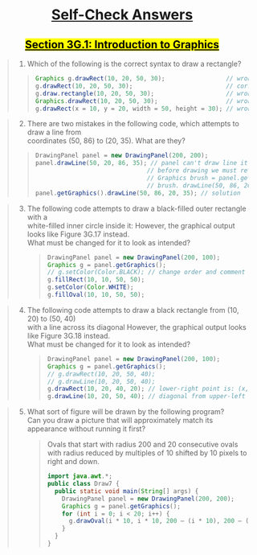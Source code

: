 <h1 align="center"><u>Self-Check Answers</u></h1>
<h2 align="center"><mark><u>Section 3G.1: Introduction to Graphics</u></mark></h2>

> 1. Which of the following is the correct syntax to draw a rectangle?
>
> > ```java
> > Graphics g.drawRect(10, 20, 50, 30);                 // wrong, `drawRect` return `void`
> > g.drawRect(10, 20, 50, 30);                          // correct, assuming `g` is of type `Graphics`
> > g.draw.rectangle(10, 20, 50, 30);                    // wrong, `g.draw()` return `void` thus void.rectangle is CE
> > Graphics.drawRect(10, 20, 50, 30);                   // wrong, `drawRect` is not class method (i.e. static method)
> > g.drawRect(x = 10, y = 20, width = 50, height = 30); // wrong, `drawRect` should accept already valuated `int` values
> > ```

> 2. There are two mistakes in the following code, which attempts to draw a line from  
>    coordinates (50, 86) to (20, 35). What are they?
>
> > ```java
> > DrawingPanel panel = new DrawingPanel(200, 200);
> > panel.drawLine(50, 20, 86, 35); // panel can't draw line it is merely a canvas
> >                                // before drawing we must retrieve the "brush" from the panel
> >                                // Graphics brush = panel.getGraphics();
> >                                // brush. drawLine(50, 86, 20, 35);
> > panel.getGraphics().drawLine(50, 86, 20, 35); // solution
> > ```

> 3. The following code attempts to draw a black-filled outer rectangle with a  
>     white-filled inner circle inside it:
>    However, the graphical output looks like Figure 3G.17 instead.  
>     What must be changed for it to look as intended?
>    > ```java
>    > DrawingPanel panel = new DrawingPanel(200, 100);
>    > Graphics g = panel.getGraphics();
>    > // g.setColor(Color.BLACK); // change order and comment this line
>    > g.fillRect(10, 10, 50, 50);
>    > g.setColor(Color.WHITE);
>    > g.fillOval(10, 10, 50, 50);
>    > ```

> 4. The following code attempts to draw a black rectangle from (10, 20) to (50, 40)  
>     with a line across its diagonal
>    However, the graphical output looks like Figure 3G.18 instead.  
>     What must be changed for it to look as intended?
>    > ```java
>    > DrawingPanel panel = new DrawingPanel(200, 100);
>    > Graphics g = panel.getGraphics();
>    > // g.drawRect(10, 20, 50, 40);
>    > // g.drawLine(10, 20, 50, 40);
>    > g.drawRect(10, 20, 40, 20); // lower-right point is: (x, y) = (10 + 40, 20 + 20) = (50, 40)
>    > g.drawLine(10, 20, 50, 40); // diagonal from upper-left corner to lower-right corner
>    > ```

> 5. What sort of figure will be drawn by the following program?  
>     Can you draw a picture that will approximately match
>    its appearance without running it first?
>    > Ovals that start with radius 200 and 20 consecutive ovals with radius reduced
>    > by multiples of 10 shifted by 10 pixels to right and down.
>    >
>    > ```java
>    > import java.awt.*;
>    > public class Draw7 {
>    >   public static void main(String[] args) {
>    >     DrawingPanel panel = new DrawingPanel(200, 200);
>    >     Graphics g = panel.getGraphics();
>    >     for (int i = 0; i < 20; i++) {
>    >       g.drawOval(i * 10, i * 10, 200 – (i * 10), 200 – (i * 10));
>    >     }
>    >   }
>    > }
>    > ```
